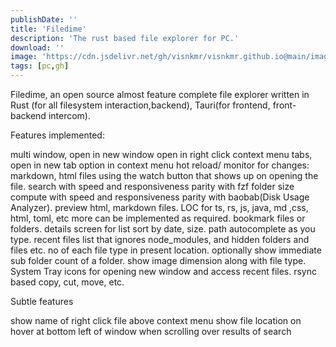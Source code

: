 ```yaml
---
publishDate: ''
title: 'Filedime'
description: 'The rust based file explorer for PC.'
download: ''
image: 'https://cdn.jsdelivr.net/gh/visnkmr/visnkmr.github.io@main/images'
tags: [pc,gh]
---
```


Filedime, an open source almost feature complete file explorer written in Rust (for all filesystem interaction,backend), Tauri(for frontend, front-backend intercom).

Features implemented:

 multi window, open in new window open in right click context menu
 tabs, open in new tab option in context menu
 hot reload/ monitor for changes: markdown, html files using the watch button that shows up on opening the file.
 search with speed and responsiveness parity with fzf
 folder size compute with speed and responsiveness parity with baobab(Disk Usage Analyzer).
 preview html, markdown files.
 LOC for ts, rs, js, java, md ,css, html, toml, etc more can be implemented as required.
 bookmark files or folders.
 details screen for list sort by date, size.
 path autocomplete as you type.
 recent files list that ignores node_modules, and hidden folders and files etc.
 no of each file type in present location.
 optionally show immediate sub folder count of a folder.
 show image dimension along with file type.
 System Tray icons for opening new window and access recent files.
 rsync based copy, cut, move, etc.
 
Subtle features

 show name of right click file above context menu
 show file location on hover at bottom left of window when scrolling over results of search
